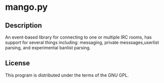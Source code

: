 mango.py
=====

Description
-----------
An event-based library for connecting to one or multiple IRC rooms, has support for several things including: messaging, private messsages,userlist parsing, and experimental banlist parsing.

License
-------
This program is distributed under the terms of the GNU GPL.
